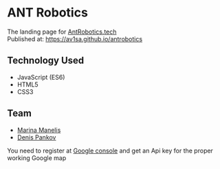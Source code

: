 # ANT Robotics
The landing page for [AntRobotics.tech](https://antrobotics.tech/)  
Published at: https://av1sa.github.io/antrobotics

## Technology Used
* JavaScript (ES6)
* HTML5
* CSS3

## Team

* [Marina Manelis](https://github.com/Av1sa)
* [Denis Pankov](https://github.com/idenispankov)

You need to register at [Google console](https://console.cloud.google.com/) and get an Api key for the proper working Google map

